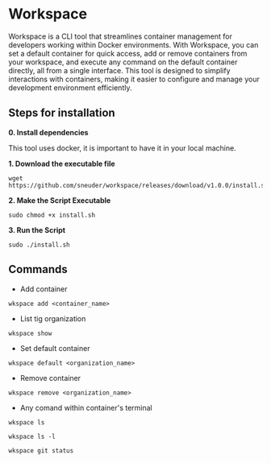 # Workspace

Workspace is a CLI tool that streamlines container management for developers working within Docker environments. With Workspace, you can set a default container for quick access, add or remove containers from your workspace, and execute any command on the default container directly, all from a single interface. This tool is designed to simplify interactions with containers, making it easier to configure and manage your development environment efficiently.

## Steps for installation

**0. Install dependencies**

This tool uses docker, it is important to have it in your local machine.

**1. Download the executable file**
```
wget https://github.com/sneuder/workspace/releases/download/v1.0.0/install.sh
```

**2. Make the Script Executable**
```
sudo chmod +x install.sh
```

**3. Run the Script**
```
sudo ./install.sh
```

## Commands

- Add container
```
wkspace add <container_name>
```

- List tig organization
```
wkspace show
```

- Set default container
```
wkspace default <organization_name>
```

- Remove container
```
wkspace remove <organization_name>
```

- Any comand within container's terminal
```
wkspace ls
```

```
wkspace ls -l
```

```
wkspace git status
```
